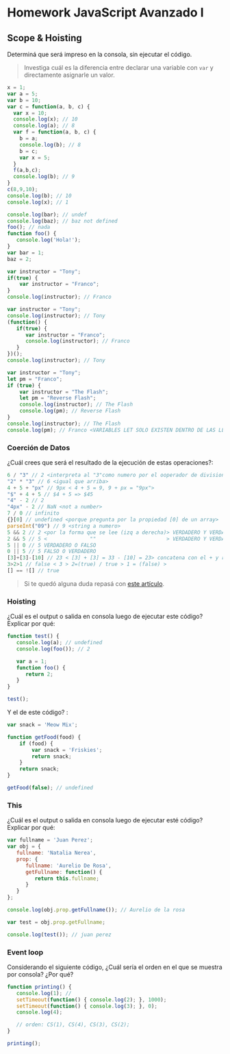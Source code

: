 
# Homework JavaScript Avanzado I

## Scope & Hoisting

Determiná que será impreso en la consola, sin ejecutar el código.

> Investiga cuál es la diferencia entre declarar una variable con `var` y directamente asignarle un valor.

```javascript
x = 1;
var a = 5;
var b = 10;
var c = function(a, b, c) {
  var x = 10;
  console.log(x); // 10
  console.log(a); // 8
  var f = function(a, b, c) {
    b = a;
    console.log(b); // 8
    b = c;
    var x = 5;
  }
  f(a,b,c);
  console.log(b); // 9
}
c(8,9,10);
console.log(b); // 10
console.log(x); // 1
```

```javascript
console.log(bar); // undef
console.log(baz); // baz not defined
foo(); // nada
function foo() { 
   console.log('Hola!');
}
var bar = 1;
baz = 2;
```

```javascript
var instructor = "Tony";
if(true) {
    var instructor = "Franco";
}
console.log(instructor); // Franco
```

```javascript
var instructor = "Tony";
console.log(instructor); // Tony
(function() {
   if(true) {
      var instructor = "Franco";
      console.log(instructor); // Franco
   }
})();
console.log(instructor); // Tony
```

```javascript
var instructor = "Tony";
let pm = "Franco";
if (true) {
    var instructor = "The Flash";
    let pm = "Reverse Flash";
    console.log(instructor); // The Flash
    console.log(pm); // Reverse Flash
}
console.log(instructor); // The Flash
console.log(pm); // Franco <VARIABLES LET SOLO EXISTEN DENTRO DE LAS LLAVES, ES DECIR QUE TIENEN ALCANCE DENTRO DE SUS LLAVES>
```
### Coerción de Datos

¿Cuál crees que será el resultado de la ejecución de estas operaciones?:

```javascript /////// DE IZQUIERA A DERECHA !!!!!!!!!!
6 / "3" // 2 <interpreta al "3"como numero por el ooperador de division>
"2" * "3" // 6 <igual que arriba>
4 + 5 + "px" // 9px < 4 + 5 = 9, 9 + px = "9px">
"$" + 4 + 5 // $4 + 5 => $45
"4" - 2 // 2
"4px" - 2 // NaN <not a number>
7 / 0 // infinito
{}[0] // undefined <porque pregunta por la propiedad [0] de un array>
parseInt("09") // 9 <string a numero>
5 && 2 // 2 <por la forma que se lee (izq a derecha)> VERDADERO Y VERDADERO 
2 && 5 // 5 <              ""                       > VERDADERO Y VERDADERO
5 || 0 // 5 VERDADERO O FALSO
0 || 5 // 5 FALSO O VERDADERO 
[3]+[3]-[10] // 23 < [3] + [3] = 33 - [10] = 23> concatena con el + y resta en operacion matematica con el -
3>2>1 // false < 3 > 2=(true) / true > 1 = (false) >
[] == ![] // true
```

> Si te quedó alguna duda repasá con [este artículo](http://javascript.info/tutorial/object-conversion).


### Hoisting

¿Cuál es el output o salida en consola luego de ejecutar este código? Explicar por qué:

```javascript
function test() {
   console.log(a); // undefined
   console.log(foo()); // 2

   var a = 1;
   function foo() {
      return 2;
   }
}

test();
```

Y el de este código? :

```javascript
var snack = 'Meow Mix';

function getFood(food) {
    if (food) {
        var snack = 'Friskies';
        return snack;
    }
    return snack;
}

getFood(false); // undefined
```


### This

¿Cuál es el output o salida en consola luego de ejecutar esté código? Explicar por qué:

```javascript
var fullname = 'Juan Perez';
var obj = {
   fullname: 'Natalia Nerea',
   prop: {
      fullname: 'Aurelio De Rosa',
      getFullname: function() {
         return this.fullname;
      }
   }
};

console.log(obj.prop.getFullname()); // Aurelio de la rosa

var test = obj.prop.getFullname; 

console.log(test()); // juan perez
```

### Event loop

Considerando el siguiente código, ¿Cuál sería el orden en el que se muestra por consola? ¿Por qué?

```javascript
function printing() {
   console.log(1); // 
   setTimeout(function() { console.log(2); }, 1000);
   setTimeout(function() { console.log(3); }, 0);
   console.log(4);

   // orden: CS(1), CS(4), CS(3), CS(2);
}

printing();
```
